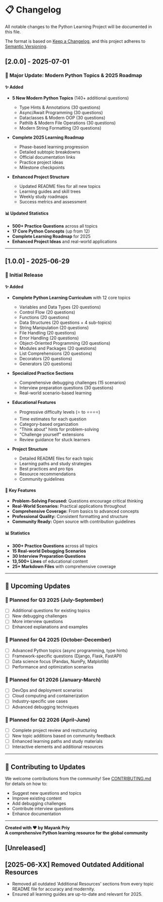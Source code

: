# 📋 Changelog

All notable changes to the Python Learning Project will be documented in this file.

The format is based on [Keep a Changelog](https://keepachangelog.com/en/1.0.0/),
and this project adheres to [Semantic Versioning](https://semver.org/spec/v2.0.0.html).

## [2.0.0] - 2025-07-01

### 🎉 Major Update: Modern Python Topics & 2025 Roadmap

#### ✨ Added

- **5 New Modern Python Topics** (140+ additional questions)

  - Type Hints & Annotations (30 questions)
  - Async/Await Programming (30 questions)
  - Dataclasses & Modern OOP (30 questions)
  - Pathlib & Modern File Operations (30 questions)
  - Modern String Formatting (20 questions)

- **Complete 2025 Learning Roadmap**

  - Phase-based learning progression
  - Detailed subtopic breakdowns
  - Official documentation links
  - Practice project ideas
  - Milestone checkpoints

- **Enhanced Project Structure**
  - Updated README files for all new topics
  - Learning guides and skill trees
  - Weekly study roadmaps
  - Success metrics and assessment

#### 📊 Updated Statistics

- **500+ Practice Questions** across all topics
- **17 Core Python Concepts** (up from 12)
- **Complete Learning Roadmap** for 2025
- **Enhanced Project Ideas** and real-world applications

---

## [1.0.0] - 2025-06-29

### 🎉 Initial Release

#### ✨ Added

- **Complete Python Learning Curriculum** with 12 core topics

  - Variables and Data Types (20 questions)
  - Control Flow (20 questions)
  - Functions (20 questions)
  - Data Structures (20 questions + 4 sub-topics)
  - String Manipulation (20 questions)
  - File Handling (20 questions)
  - Error Handling (20 questions)
  - Object-Oriented Programming (20 questions)
  - Modules and Packages (20 questions)
  - List Comprehensions (20 questions)
  - Decorators (20 questions)
  - Generators (20 questions)

- **Specialized Practice Sections**

  - Comprehensive debugging challenges (15 scenarios)
  - Interview preparation questions (30 questions)
  - Real-world scenario-based learning

- **Educational Features**

  - Progressive difficulty levels (⭐ to ⭐⭐⭐⭐)
  - Time estimates for each question
  - Category-based organization
  - "Think about" hints for problem-solving
  - "Challenge yourself" extensions
  - Review guidance for stuck learners

- **Project Structure**
  - Detailed README files for each topic
  - Learning paths and study strategies
  - Best practices and pro tips
  - Resource recommendations
  - Community guidelines

#### 🎯 Key Features

- **Problem-Solving Focused:** Questions encourage critical thinking
- **Real-World Scenarios:** Practical applications throughout
- **Comprehensive Coverage:** From basics to advanced concepts
- **Professional Quality:** Consistent formatting and structure
- **Community Ready:** Open source with contribution guidelines

#### 📊 Statistics

- **300+ Practice Questions** across all topics
- **15 Real-world Debugging Scenarios**
- **30 Interview Preparation Questions**
- **13,500+ Lines** of educational content
- **25+ Markdown Files** with comprehensive coverage

---

## 🚀 Upcoming Updates

### 📅 Planned for Q3 2025 (July-September)

- [ ] Additional questions for existing topics
- [ ] New debugging challenges
- [ ] More interview questions
- [ ] Enhanced explanations and examples

### 📅 Planned for Q4 2025 (October-December)

- [ ] Advanced Python topics (async programming, type hints)
- [ ] Framework-specific questions (Django, Flask, FastAPI)
- [ ] Data science focus (Pandas, NumPy, Matplotlib)
- [ ] Performance and optimization scenarios

### 📅 Planned for Q1 2026 (January-March)

- [ ] DevOps and deployment scenarios
- [ ] Cloud computing and containerization
- [ ] Industry-specific use cases
- [ ] Advanced debugging techniques

### 📅 Planned for Q2 2026 (April-June)

- [ ] Complete project review and restructuring
- [ ] New topic additions based on community feedback
- [ ] Enhanced learning paths and study materials
- [ ] Interactive elements and additional resources

---

## 🤝 Contributing to Updates

We welcome contributions from the community! See [CONTRIBUTING.md](CONTRIBUTING.md) for details on how to:

- Suggest new questions and topics
- Improve existing content
- Add debugging challenges
- Contribute interview questions
- Enhance documentation

---

**Created with ❤️ by Mayank Priy**  
**A comprehensive Python learning resource for the global community**

## [Unreleased]

## [2025-06-XX] Removed Outdated Additional Resources

- Removed all outdated 'Additional Resources' sections from every topic README file for accuracy and modernity.
- Ensured all learning guides are up-to-date and relevant for 2025.
